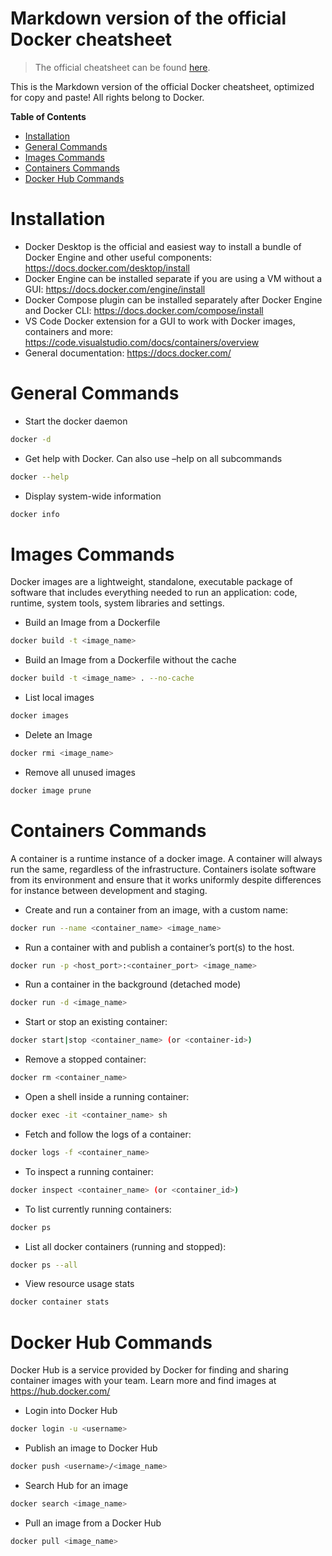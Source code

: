# Markdown version of the official Docker cheatsheet <!-- omit from toc -->
> The official cheatsheet can be found [here](https://docs.docker.com/get-started/docker_cheatsheet.pdf).

This is the Markdown version of the official Docker cheatsheet, optimized for copy and paste! All rights belong to Docker.

<!-- START doctoc generated TOC please keep comment here to allow auto update -->
<!-- DON'T EDIT THIS SECTION, INSTEAD RE-RUN doctoc TO UPDATE -->
**Table of Contents**

- [Installation](#installation)
- [General Commands](#general-commands)
- [Images Commands](#images-commands)
- [Containers Commands](#containers-commands)
- [Docker Hub Commands](#docker-hub-commands)

<!-- END doctoc generated TOC please keep comment here to allow auto update -->

# Installation
- Docker Desktop is the official and easiest way to install a bundle of Docker Engine and other useful components: https://docs.docker.com/desktop/install
- Docker Engine can be installed separate if you are using a VM without a GUI: https://docs.docker.com/engine/install
- Docker Compose plugin can be installed separately after Docker Engine and Docker CLI: https://docs.docker.com/compose/install
- VS Code Docker extension for a GUI to work with Docker images, containers and more: https://code.visualstudio.com/docs/containers/overview
- General documentation: https://docs.docker.com/

# General Commands
- Start the docker daemon
```bash
docker -d
```
- Get help with Docker. Can also use –help on all subcommands
```bash
docker --help
```
- Display system-wide information
```bash
docker info
```

# Images Commands
Docker images are a lightweight, standalone, executable package of software that includes everything needed to run an application: code, runtime, system tools, system libraries and settings.

- Build an Image from a Dockerfile
```bash
docker build -t <image_name>
```
- Build an Image from a Dockerfile without the cache
```bash
docker build -t <image_name> . --no-cache
```
- List local images
```bash
docker images
```
- Delete an Image
```bash
docker rmi <image_name>
```
- Remove all unused images
```bash
docker image prune
```

# Containers Commands
A container is a runtime instance of a docker image. A container will always run the same, regardless of the infrastructure. Containers isolate software from its environment and ensure that it works uniformly despite differences for instance between development and staging.

- Create and run a container from an image, with a custom name:
```bash
docker run --name <container_name> <image_name>
```
- Run a container with and publish a container’s port(s) to the host.
```bash
docker run -p <host_port>:<container_port> <image_name>
```
- Run a container in the background (detached mode)
```bash
docker run -d <image_name>
```
- Start or stop an existing container:
```bash
docker start|stop <container_name> (or <container-id>)
```
- Remove a stopped container:
```bash
docker rm <container_name>
```
- Open a shell inside a running container:
```bash
docker exec -it <container_name> sh
```
- Fetch and follow the logs of a container:
```bash
docker logs -f <container_name>
```
- To inspect a running container:
```bash
docker inspect <container_name> (or <container_id>)
```
- To list currently running containers:
```bash
docker ps
```
- List all docker containers (running and stopped):
```bash
docker ps --all
```
- View resource usage stats
```bash
docker container stats
```
# Docker Hub Commands
Docker Hub is a service provided by Docker for finding and sharing container images with your team. Learn more and find images at https://hub.docker.com/
- Login into Docker Hub
```bash
docker login -u <username>
```
- Publish an image to Docker Hub
```bash
docker push <username>/<image_name>
```
- Search Hub for an image
```bash
docker search <image_name>
```
- Pull an image from a Docker Hub
```bash
docker pull <image_name>
```